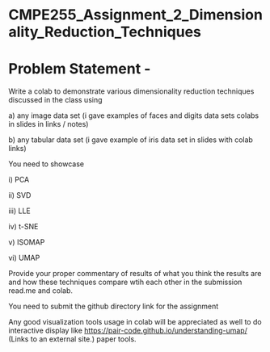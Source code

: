 # CMPE255_Assignment_2_Dimensionality_Reduction_Techniques

# Problem Statement - 

Write a colab to demonstrate various dimensionality reduction techniques discussed in the class using 

a) any image data set (i gave examples of faces and digits data sets colabs in slides in links / notes)

b) any tabular data set (i gave example of iris data set in slides with colab links)

You need to showcase 

i) PCA

ii) SVD

iii) LLE

iv) t-SNE

v) ISOMAP

vi) UMAP


Provide your proper commentary of results of what you think the results are and how these techniques compare wtih each other in the submission read.me and colab.

You need to submit the github directory link for the assignment

 

Any good visualization tools usage in colab will be appreciated as well to do interactive display like https://pair-code.github.io/understanding-umap/ (Links to an external site.) paper tools.
